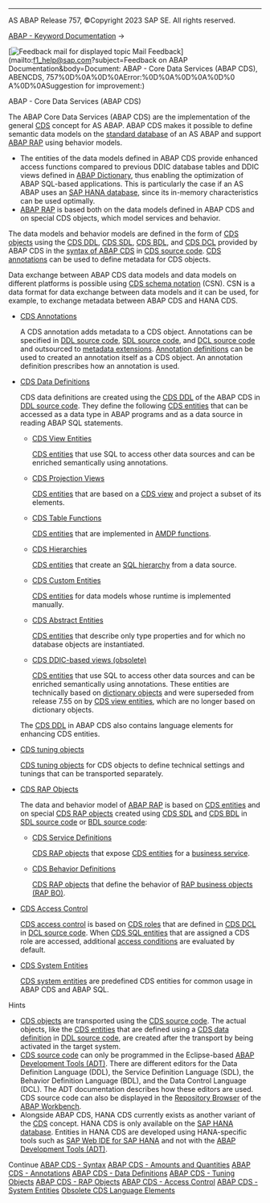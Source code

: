   

* * *

AS ABAP Release 757, ©Copyright 2023 SAP SE. All rights reserved.

[ABAP - Keyword Documentation](javascript:call_link\('abenabap.htm'\)) → 

 [![](Mail.gif?object=Mail.gif&sap-language=EN "Feedback mail for displayed topic") Mail Feedback](mailto:f1_help@sap.com?subject=Feedback on ABAP Documentation&body=Document: ABAP - Core Data Services \(ABAP CDS\), ABENCDS, 757%0D%0A%0D%0AError:%0D%0A%0D%0A%0D%0
A%0D%0ASuggestion for improvement:)

ABAP - Core Data Services (ABAP CDS)

The ABAP Core Data Services (ABAP CDS) are the implementation of the general [CDS](javascript:call_link\('abencds_glosry.htm'\) "Glossary Entry") concept for AS ABAP. ABAP CDS makes it possible to define semantic data models on the [standard database](javascript:call_link\('abenstandard_db_glosry.htm'\) "Glossary Entry") of an AS ABAP and support [ABAP RAP](javascript:call_link\('abenabap_rap_glosry.htm'\) "Glossary Entry") using behavior models.

-   The entities of the data models defined in ABAP CDS provide enhanced access functions compared to previous DDIC database tables and DDIC views defined in [ABAP Dictionary](javascript:call_link\('abenabap_dictionary.htm'\)), thus enabling the optimization of ABAP SQL-based applications. This is particularly the case if an AS ABAP uses an [SAP HANA database](javascript:call_link\('abenhana_database_glosry.htm'\) "Glossary Entry"), since its in-memory characteristics can be used optimally.
-   [ABAP RAP](javascript:call_link\('abenabap_rap_glosry.htm'\) "Glossary Entry") is based both on the data models defined in ABAP CDS and on special CDS objects, which model services and behavior.

The data models and behavior models are defined in the form of [CDS objects](javascript:call_link\('abencds_object_glosry.htm'\) "Glossary Entry") using the [CDS DDL](javascript:call_link\('abencds_ddl_glosry.htm'\) "Glossary Entry"), [CDS SDL](javascript:call_link\('abencds_sdl_glosry.htm'\) "Glossary Entry"), [CDS BDL](javascript:call_link\('abencds_bdl_glosry.htm'\) "Glossary Entry"), and [CDS DCL](javascript:call_link\('abencds_dcl_glosry.htm'\) "Glossary Entry") provided by ABAP CDS in the [syntax of ABAP CDS](javascript:call_link\('abencds_syntax.htm'\)) in [CDS source code](javascript:call_link\('abencds_source_code_glosry.htm'\) "Glossary Entry"). [CDS annotations](javascript:call_link\('abencds_annotation_glosry.htm'\) "Glossary Entry") can be used to define metadata for CDS objects.

Data exchange between ABAP CDS data models and data models on different platforms is possible using [CDS schema notation](javascript:call_link\('abencds_schema_notation_glosry.htm'\) "Glossary Entry") (CSN). CSN is a data format for data exchange between data models and it can be used, for example, to exchange metadata between ABAP CDS and HANA CDS.

-   [CDS Annotations](javascript:call_link\('abencds_annotations.htm'\))
    
    A CDS annotation adds metadata to a CDS object. Annotations can be specified in [DDL source code](javascript:call_link\('abenddl_source_code_glosry.htm'\) "Glossary Entry"), [SDL source code](javascript:call_link\('abensdl_source_code_glosry.htm'\) "Glossary Entry"), and [DCL source code](javascript:call_link\('abenddl_source_code_glosry.htm'\) "Glossary Entry") and outsourced to [metadata extensions](javascript:call_link\('abencds_metadata_extension_glosry.htm'\) "Glossary Entry"). [Annotation definitions](javascript:call_link\('abencds_anno_definition_glosry.htm'\) "Glossary Entry") can be used to created an annotation itself as a CDS object. An annotation definition prescribes how an annotation is used.
    
-   [CDS Data Definitions](javascript:call_link\('abencds_entities.htm'\))
    
    CDS data definitions are created using the [CDS DDL](javascript:call_link\('abencds_ddl_glosry.htm'\) "Glossary Entry") of the ABAP CDS in [DDL source code](javascript:call_link\('abenddl_source_code_glosry.htm'\) "Glossary Entry"). They define the following [CDS entities](javascript:call_link\('abencds_entity_glosry.htm'\) "Glossary Entry") that can be accessed as a data type in ABAP programs and as a data source in reading ABAP SQL statements.
    
    -   [CDS View Entities](javascript:call_link\('abencds_v2_views.htm'\))
        
        [CDS entities](javascript:call_link\('abencds_entity_glosry.htm'\) "Glossary Entry") that use SQL to access other data sources and can be enriched semantically using annotations.
        
    -   [CDS Projection Views](javascript:call_link\('abencds_proj_views.htm'\))
        
        [CDS entities](javascript:call_link\('abencds_entity_glosry.htm'\) "Glossary Entry") that are based on a [CDS view](javascript:call_link\('abencds_view_glosry.htm'\) "Glossary Entry") and project a subset of its elements.
        
    -   [CDS Table Functions](javascript:call_link\('abencds_table_functions.htm'\))
        
        [CDS entities](javascript:call_link\('abencds_entity_glosry.htm'\) "Glossary Entry") that are implemented in [AMDP functions](javascript:call_link\('abenamdp_function_glosry.htm'\) "Glossary Entry").
        
    -   [CDS Hierarchies](javascript:call_link\('abencds_hierarchies.htm'\))
        
        [CDS entities](javascript:call_link\('abencds_entity_glosry.htm'\) "Glossary Entry") that create an [SQL hierarchy](javascript:call_link\('abensql_hierarchy_glosry.htm'\) "Glossary Entry") from a data source.
        
    -   [CDS Custom Entities](javascript:call_link\('abencds_custom_entities.htm'\))
        
        [CDS entities](javascript:call_link\('abencds_entity_glosry.htm'\) "Glossary Entry") for data models whose runtime is implemented manually.
        
    -   [CDS Abstract Entities](javascript:call_link\('abencds_abstract_entities.htm'\))
        
        [CDS entities](javascript:call_link\('abencds_entity_glosry.htm'\) "Glossary Entry") that describe only type properties and for which no database objects are instantiated.
        
    -   [CDS DDIC-based views (obsolete)](javascript:call_link\('abencds_v1_views.htm'\))
        
        [CDS entities](javascript:call_link\('abencds_entity_glosry.htm'\) "Glossary Entry") that use SQL to access other data sources and can be enriched semantically using annotations. These entities are technically based on [dictionary objects](javascript:call_link\('abendictionary_object_glosry.htm'\) "Glossary Entry") and were superseded from release 7.55 on by [CDS view entities](javascript:call_link\('abencds_v2_view_glosry.htm'\) "Glossary Entry"), which are no longer based on dictionary objects.
        
    
    The [CDS DDL](javascript:call_link\('abencds_ddl_glosry.htm'\) "Glossary Entry") in ABAP CDS also contains language elements for enhancing CDS entities.
    
-   [CDS tuning objects](javascript:call_link\('abencds_tuning_objects.htm'\))
    
    [CDS tuning objects](javascript:call_link\('abencds_tuning_object_glosry.htm'\) "Glossary Entry") for CDS objects to define technical settings and tunings that can be transported separately.
    
-   [CDS RAP Objects](javascript:call_link\('abencds_rap_objects.htm'\))
    
    The data and behavior model of [ABAP RAP](javascript:call_link\('abenabap_rap_glosry.htm'\) "Glossary Entry") is based on [CDS entities](javascript:call_link\('abencds_entity_glosry.htm'\) "Glossary Entry") and on special [CDS RAP objects](javascript:call_link\('abencds_rap_object_glosry.htm'\) "Glossary Entry") created using [CDS SDL](javascript:call_link\('abencds_sdl_glosry.htm'\) "Glossary Entry") and [CDS BDL](javascript:call_link\('abencds_bdl_glosry.htm'\) "Glossary Entry") in [SDL source code](javascript:call_link\('abensdl_source_code_glosry.htm'\) "Glossary Entry") or [BDL source code](javascript:call_link\('abenbdl_source_code_glosry.htm'\) "Glossary Entry"):
    
    -   [CDS Service Definitions](javascript:call_link\('abencds_service_definitions.htm'\))
        
        [CDS RAP objects](javascript:call_link\('abencds_rap_object_glosry.htm'\) "Glossary Entry") that expose [CDS entities](javascript:call_link\('abencds_entity_glosry.htm'\) "Glossary Entry") for a [business service](javascript:call_link\('abenbusiness_service_glosry.htm'\) "Glossary Entry").
        
    -   [CDS Behavior Definitions](javascript:call_link\('abencds_bdef.htm'\))
        
        [CDS RAP objects](javascript:call_link\('abencds_rap_object_glosry.htm'\) "Glossary Entry") that define the behavior of [RAP business objects (RAP BO)](javascript:call_link\('abenrap_bo_glosry.htm'\) "Glossary Entry").
        
-   [CDS Access Control](javascript:call_link\('abencds_access_control.htm'\))
    
    [CDS access control](javascript:call_link\('abencds_access_control_glosry.htm'\) "Glossary Entry") is based on [CDS roles](javascript:call_link\('abencds_role_glosry.htm'\) "Glossary Entry") that are defined in [CDS DCL](javascript:call_link\('abencds_dcl_glosry.htm'\) "Glossary Entry") in [DCL source code](javascript:call_link\('abendcl_source_code_glosry.htm'\) "Glossary Entry"). When [CDS SQL entities](javascript:call_link\('abencds_sql_entity_glosry.htm'\) "Glossary Entry") that are assigned a CDS role are accessed, additional [access conditions](javascript:call_link\('abenaccess_condition_glosry.htm'\) "Glossary Entry") are evaluated by default.
    
-   [CDS System Entities](javascript:call_link\('abencds_system_entities.htm'\))
    
    [CDS system entities](javascript:call_link\('abencds_system_entity_glosry.htm'\) "Glossary Entry") are predefined CDS entities for common usage in ABAP CDS and ABAP SQL.
    

Hints

-   [CDS objects](javascript:call_link\('abencds_object_glosry.htm'\) "Glossary Entry") are transported using the [CDS source code](javascript:call_link\('abencds_source_code_glosry.htm'\) "Glossary Entry"). The actual objects, like the [CDS entities](javascript:call_link\('abencds_entity_glosry.htm'\) "Glossary Entry") that are defined using a [CDS data definition](javascript:call_link\('abencds_data_definition_glosry.htm'\) "Glossary Entry") in [DDL source code](javascript:call_link\('abenddl_source_code_glosry.htm'\) "Glossary Entry"), are created after the transport by being activated in the target system.
-   [CDS source code](javascript:call_link\('abencds_source_code_glosry.htm'\) "Glossary Entry") can only be programmed in the Eclipse-based [ABAP Development Tools (ADT)](javascript:call_link\('abenadt_glosry.htm'\) "Glossary Entry"). There are different editors for the Data Definition Language (DDL), the Service Definition Language (SDL), the Behavior Definition Language (BDL), and the Data Control Language (DCL). The ADT documentation describes how these editors are used. CDS source code can also be displayed in the [Repository Browser](javascript:call_link\('abenrepository_browser_glosry.htm'\) "Glossary Entry") of the [ABAP Workbench](javascript:call_link\('abenabap_workbench_glosry.htm'\) "Glossary Entry").
-   Alongside ABAP CDS, HANA CDS currently exists as another variant of the [CDS](javascript:call_link\('abencds_glosry.htm'\) "Glossary Entry") concept. HANA CDS is only available on the [SAP HANA database](javascript:call_link\('abenhana_database_glosry.htm'\) "Glossary Entry"). Entities in HANA CDS are developed using HANA-specific tools such as [SAP Web IDE for SAP HANA](javascript:call_link\('abensap_web_ide_for_sap_han_glosry.htm'\) "Glossary Entry") and not with the [ABAP Development Tools (ADT)](javascript:call_link\('abenadt_glosry.htm'\) "Glossary Entry").

Continue
[ABAP CDS - Syntax](javascript:call_link\('abencds_syntax.htm'\))
[ABAP CDS - Amounts and Quantities](javascript:call_link\('abencds_calc_quan.htm'\))
[ABAP CDS - Annotations](javascript:call_link\('abencds_annotations.htm'\))
[ABAP CDS - Data Definitions](javascript:call_link\('abencds_entities.htm'\))
[ABAP CDS - Tuning Objects](javascript:call_link\('abencds_tuning_objects.htm'\))
[ABAP CDS - RAP Objects](javascript:call_link\('abencds_rap_objects.htm'\))
[ABAP CDS - Access Control](javascript:call_link\('abencds_access_control.htm'\))
[ABAP CDS - System Entities](javascript:call_link\('abencds_system_entities.htm'\))
[Obsolete CDS Language Elements](javascript:call_link\('abencds_obsolete.htm'\))